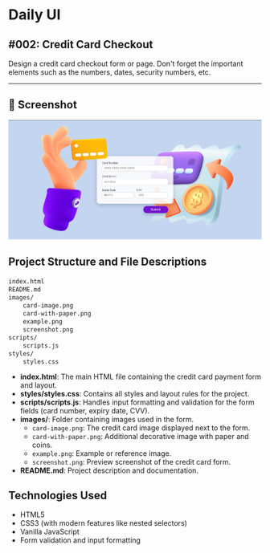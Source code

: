 # Daily UI

## #002: Credit Card Checkout

Design a credit card checkout form or page. Don't forget the important elements such as the numbers, dates, security numbers, etc.

---
## 📸 Screenshot

![Credit Card Page Preview](./images/screenshot.png)

## Project Structure and File Descriptions

```
index.html
README.md
images/
    card-image.png
    card-with-paper.png
    example.png
    screenshot.png
scripts/
    scripts.js
styles/
    styles.css
```

- **index.html**: The main HTML file containing the credit card payment form and layout.
- **styles/styles.css**: Contains all styles and layout rules for the project.
- **scripts/scripts.js**: Handles input formatting and validation for the form fields (card number, expiry date, CVV).
- **images/**: Folder containing images used in the form.
  - `card-image.png`: The credit card image displayed next to the form.
  - `card-with-paper.png`: Additional decorative image with paper and coins.
  - `example.png`: Example or reference image.
  - `screenshot.png`: Preview screenshot of the credit card form.
- **README.md**: Project description and documentation.

## Technologies Used

- HTML5
- CSS3 (with modern features like nested selectors)
- Vanilla JavaScript
- Form validation and input formatting
